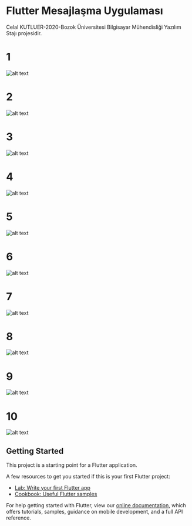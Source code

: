 # Flutter Mesajlaşma Uygulaması

Celal KUTLUER-2020-Bozok Üniversitesi Bilgisayar Mühendisliği Yazılım Stajı projesidir.

# 1
![alt text](https://github.com/celalkutluer/flutter_chat_application/blob/master/images/screens/uyg_01.jpg)

# 2
![alt text](https://github.com/celalkutluer/flutter_chat_application/blob/master/images/screens/uyg_02.jpg)

# 3
![alt text](https://github.com/celalkutluer/flutter_chat_application/blob/master/images/screens/uyg_03.jpg)

# 4
![alt text](https://github.com/celalkutluer/flutter_chat_application/blob/master/images/screens/uyg_04.jpg)

# 5
![alt text](https://github.com/celalkutluer/flutter_chat_application/blob/master/images/screens/uyg_05.jpg)

# 6
![alt text](https://github.com/celalkutluer/flutter_chat_application/blob/master/images/screens/uyg_06.jpg)

# 7
![alt text](https://github.com/celalkutluer/flutter_chat_application/blob/master/images/screens/uyg_07.jpg)

# 8
![alt text](https://github.com/celalkutluer/flutter_chat_application/blob/master/images/screens/uyg_08.jpg)

# 9
![alt text](https://github.com/celalkutluer/flutter_chat_application/blob/master/images/screens/uyg_09.jpg)

# 10
![alt text](https://github.com/celalkutluer/flutter_chat_application/blob/master/images/screens/uyg_10.jpg)






## Getting Started

This project is a starting point for a Flutter application.

A few resources to get you started if this is your first Flutter project:

- [Lab: Write your first Flutter app](https://flutter.dev/docs/get-started/codelab)
- [Cookbook: Useful Flutter samples](https://flutter.dev/docs/cookbook)

For help getting started with Flutter, view our
[online documentation](https://flutter.dev/docs), which offers tutorials,
samples, guidance on mobile development, and a full API reference.
